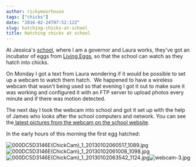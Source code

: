 ```yaml
---
author: rickymoorhouse
tags: ["chicks"]
date: "2016-02-24T07:52:12Z"
slug: hatching-chicks-at-school
title: Hatching chicks at school
---
```


At Jessica's [school](http://manorinfantschool.co.uk/year-groups/chick-cam), where I am a governor and Laura works, they've got an incubator of eggs from [Living Eggs](http://www.livingeggs.co.uk/hatch-a-chick/), so that the school can watch as they hatch into chicks.

On Monday I got a text from Laura wondering if it would be possible to set up a webcam to watch them hatch.  We happened to have a wireless webcam that wasn't being used so that evening I got it out to make sure it was working and configured it with an FTP server to upload photos every minute and if there was motion detected.

The next day I took the webcam into school and got it set up with the help of James who looks after the school computers and network. You can see the[ latest pictures from the webcam on the school website](http://manorinfantschool.co.uk/year-groups/chick-cam).

In the early hours of this morning the first egg hatched:

![000DC5D3146E(ChickCam)_1_20130102060517_1089.jpg](/images/000dc5d3146echickcam_1_20130102060517_1089.jpg)![000DC5D3146E(ChickCam)_1_20130102061008_1098.jpg](/images/000dc5d3146echickcam_1_20130102061008_1098.jpg)![000DC5D3146E(ChickCam)_1_20130102063542_1124.jpg](/images/000dc5d3146echickcam_1_20130102063542_1124.jpg)![webcam-3.jpg](/images/webcam-3.jpg)
